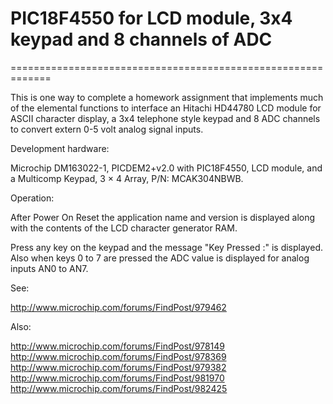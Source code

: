 # PIC18F4550 for LCD module, 3x4 keypad and 8 channels of ADC
=============================================================

This is one way to complete a homework assignment that implements
much of the elemental functions to interface an Hitachi HD44780
LCD module for ASCII character display, a 3x4 telephone style
keypad and 8 ADC channels to convert extern 0-5 volt analog
signal inputs.


Development hardware:

Microchip DM163022-1, PICDEM2+v2.0 with PIC18F4550, LCD module,
and a Multicomp Keypad, 3 × 4 Array, P/N: MCAK304NBWB.


Operation:

After Power On Reset the application name and version is displayed
along with the contents of the LCD character generator RAM.

Press any key on the keypad and the message "Key Pressed :" is displayed.
Also when keys 0 to 7 are pressed the ADC value is displayed for
analog inputs AN0 to AN7.

See:

http://www.microchip.com/forums/FindPost/979462

Also:

http://www.microchip.com/forums/FindPost/978149
http://www.microchip.com/forums/FindPost/978369
http://www.microchip.com/forums/FindPost/979382
http://www.microchip.com/forums/FindPost/981970
http://www.microchip.com/forums/FindPost/982425
